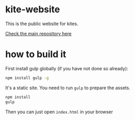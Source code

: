 # kite-website

This is the public website for kites.

[Check the main repository here](https://github.com/koding/kite)

# how to build it

First install gulp globally (if you have not done so already):
``` bash
npm install gulp -g
```
It's a static site.  You need to run `gulp` to prepare the assets.
``` bash
npm install
gulp
```

Then you can just open `index.html` in your browser
